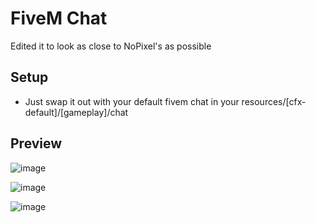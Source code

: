 # FiveM Chat
Edited it to look as close to NoPixel's as possible

## Setup
- Just swap it out with your default fivem chat in your resources/[cfx-default]/[gameplay]/chat

## Preview
![image](https://user-images.githubusercontent.com/80810882/140306475-c8dcd8ce-150a-4157-9e47-91e647067559.png)

![image](https://user-images.githubusercontent.com/80810882/140306428-f7e193bb-b198-4740-bb7d-ac2d2cef5096.png)

![image](https://user-images.githubusercontent.com/80810882/140306628-3e4f3fda-2060-4e16-9f12-c156e8d997cc.png)

